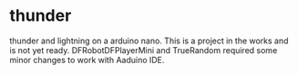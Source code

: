 # thunder
thunder and lightning on a arduino nano.
This is a project in the works and is not yet ready. 
DFRobotDFPlayerMini and TrueRandom required some minor changes to work with Aaduino IDE.
